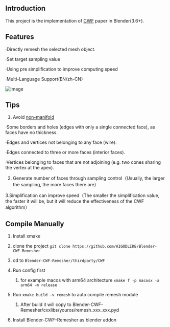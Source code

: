 ## Introduction

This project is the implementation of [CWF](https://github.com/Xrvitd/CWF) paper in Blender(3.6+).

## Features

·Directly remesh the selected mesh object.

·Set target sampling value

·Using pre simplification to improve computing speed

·Multi-Language Support(EN/zh-CN)

![image](https://github.com/AIGODLIKE/Blender-CWF-Remesher/assets/116185401/27dd2759-2ca2-4543-a909-cc5554bcdf37)

## Tips
1. Avoid [non-manifold ](https://docs.blender.org/manual/en/4.1/glossary/index.html#term-Non-manifold)

·Some borders and holes (edges with only a single connected face), as faces have no thickness.

·Edges and vertices not belonging to any face (wire).

·Edges connected to three or more faces (interior faces).

·Vertices belonging to faces that are not adjoining (e.g. two cones sharing the vertex at the apex).

2. Generate number of faces through sampling control（Usually, the larger the sampling, the more faces there are）

3.Simplification can improve speed（The smaller the simplification value, the faster it will be, but it will reduce the effectiveness of the CWF algorithm）


## Compile Manually

1. Install xmake

2. clone the project `git clone https://github.com/AIGODLIKE/Blender-CWF-Remesher`
   
3. cd to `Blender-CWF-Remesher/thirdparty/CWF`
   
4. Run config first
   
   1. for example macos with arm64 architecture `xmake f -p macosx -a arm64 -m release`

5. Run `xmake build -v remesh` to auto compile remesh module
   
   1. After build it will copy to Blender-CWF-Remesher/cxxlibs/youros/remesh_xxx_xxx.pyd
   
6. Install Blender-CWF-Remesher as blender addon
